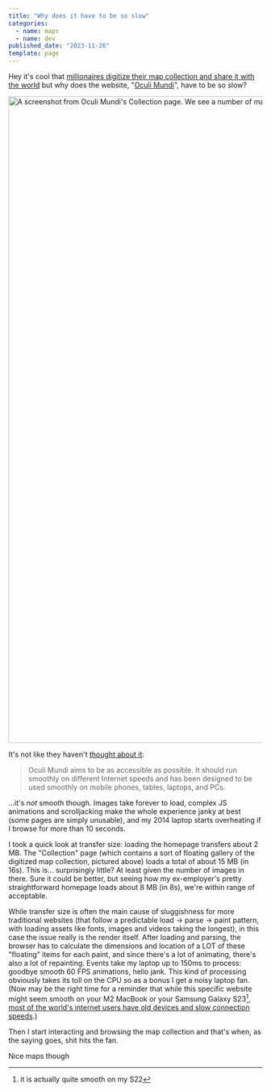 ```yaml
---
title: "Why does it have to be so slow"
categories:
  - name: maps
  - name: dev
published_date: "2023-11-26"
template: page
---
```


Hey it's cool that [millionaires digitize their map collection and share it with the world](https://www.openculture.com/2023/11/oculi-mundi-a-beautiful-online-archive-of-130-ancient-maps-atlases-globes.html) but why does the website, "[Oculi Mundi](https://oculi-mundi.com/)", have to be so slow?

<img width="1280" height="618" style="aspect-ratio:1280/618;height:auto;" src="/static/images/20231126-oculi-mundi.webp" alt="A screenshot from Oculi Mundi's Collection page. We see a number of maps and manuscripts floating on a 3d canvas">

It's not like they haven't [thought about it](https://oculi-mundi.com/orientation):

> Oculi Mundi aims to be as accessible as possible. It should run smoothly on different Internet speeds and has been designed to be used smoothly on mobile phones, tables, laptops, and PCs.

...it's _not_ smooth though. Images take forever to load, complex JS animations and scrolljacking make the whole experience janky at best (some pages are simply unusable), and my 2014 laptop starts overheating if I browse for more than 10 seconds.

I took a quick look at transfer size: loading the homepage transfers about 2 MB. The "Collection" page (which contains a sort of floating gallery of the digitized map collection, pictured above) loads a total of about 15 MB (in 16s). This is... surprisingly little? At least given the number of images in there. Sure it could be better, but seeing how my ex-employer's pretty straightforward homepage loads about 8 MB (in 8s), we're within range of acceptable.

While transfer size is often the main cause of sluggishness for more traditional websites (that follow a predictable load &rarr; parse &rarr; paint pattern, with loading assets like fonts, images and videos taking the longest), in this case the issue really is the render itself. After loading and parsing, the browser has to calculate the dimensions and location of a LOT of these "floating" items for each paint, and since there's a lot of animating, there's also a lot of repainting. Events take my laptop up to 150ms to process: goodbye smooth 60 FPS animations, hello jank. This kind of processing obviously takes its toll on the CPU so as a bonus I get a noisy laptop fan. (Now may be the right time for a reminder that while this specific website might seem smooth on your M2 MacBook or your Samsung Galaxy S23[^1], [most of the world's internet users have old devices and slow connection speeds](https://infrequently.org/2022/12/performance-baseline-2023/).)

Then I start interacting and browsing the map collection and that's when, as the saying goes, shit hits the fan.

Nice maps though

[^1]: it is actually quite smooth on my S22
